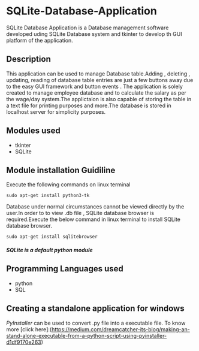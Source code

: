 # SQLite-Database-Application

SQLite Database Application is a Database management software developed uding SQLite Database system and tkinter to develop th GUI platform of the application.

## Description

This application can be used to manage Database table.Adding , deleting , updating, reading of database table entries are just a few buttons away due to the easy GUI framework and button events . The application is solely created to manage employee database and to calculate the salary as per the wage/day system.The applictaion is also capable of storing the table in a text file for printing purposes and more.The database is stored in localhost server for simplicity purposes.

## Modules used
- tkinter
- SQLite

## Module installation Guidiline
Execute the following commands on linux terminal
```
sudo apt-get install python3-tk
```
Database under normal circumstances cannot be viewed directly by the user.In order to to view .db file , SQLite database browser is required.Execute the below command in linux terminal to install SQLite database browser.
```
sudo apt-get install sqlitebrowser
```

##### SQLite is a default python module

## Programming Languages used
- python 
- SQL
## Creating a standalone application for windows
*PyInstaller* can be used to convert .py file into a executable file.
To know more [click here]:(https://medium.com/dreamcatcher-its-blog/making-an-stand-alone-executable-from-a-python-script-using-pyinstaller-d1df9170e263)


